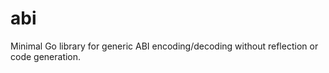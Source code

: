 # abi

Minimal Go library for generic ABI encoding/decoding without reflection or code
generation.

